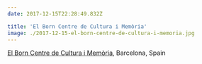 ```yaml
---
date: 2017-12-15T22:28:49.832Z

title: 'El Born Centre de Cultura i Memòria'
image: ./2017-12-15-el-born-centre-de-cultura-i-memoria.jpg
---
```


[El Born Centre de Cultura i Memòria](http://elbornculturaimemoria.barcelona.cat), Barcelona, Spain
